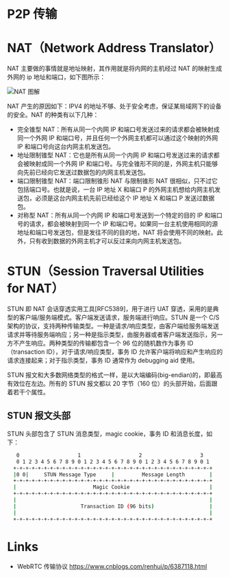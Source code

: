 # P2P 传输

# NAT（Network Address Translator）

NAT 主要做的事情就是地址映射，其作用就是将内网的主机经过 NAT 的映射生成外网的 ip 地址和端口，如下图所示：

![NAT 图解](https://ngte-superbed.oss-cn-beijing.aliyuncs.com/item/D9GAxJ.md.png)

NAT 产生的原因如下：IPV4 的地址不够、处于安全考虑，保证某局域网下的设备的安全。NAT 的种类有以下几种：

- 完全锥型 NAT：所有从同一个内网 IP 和端口号发送过来的请求都会被映射成同一个外网 IP 和端口号，并且任何一个外网主机都可以通过这个映射的外网 IP 和端口号向这台内网主机发送包。
- 地址限制锥型 NAT：它也是所有从同一个内网 IP 和端口号发送过来的请求都会被映射成同一个外网 IP 和端口号。与完全锥形不同的是，外网主机只能够向先前已经向它发送过数据包的内网主机发送包。
- 端口限制锥型 NAT：端口限制锥形 NAT 与限制锥形 NAT 很相似，只不过它包括端口号。也就是说，一台 IP 地址 X 和端口 P 的外网主机想给内网主机发送包，必须是这台内网主机先前已经给这个 IP 地址 X 和端口 P 发送过数据包。
- 对称型 NAT：所有从同一个内网 IP 和端口号发送到一个特定的目的 IP 和端口号的请求，都会被映射到同一个 IP 和端口号。如果同一台主机使用相同的源地址和端口号发送包，但是发往不同的目的地，NAT 将会使用不同的映射。此外，只有收到数据的外网主机才可以反过来向内网主机发送包。

# STUN（Session Traversal Utilities for NAT）

STUN 即 NAT 会话穿透实用工具[RFC5389]，用于进行 UAT 穿透，采用的是典型的客户端/服务端模式。客户端发送请求，服务端进行响应。STUN 是一个 C/S 架构的协议，支持两种传输类型。一种是请求/响应类型，由客户端给服务端发送请求并等待服务端响应；另一种是指示类型，由服务器或者客户端发送指示，另一方不产生响应。两种类型的传输都包含一个 96 位的随机数作为事务 ID（transaction ID），对于请求/响应类型，事务 ID 允许客户端将响应和产生响应的请求连接起来；对于指示类型，事务 ID 通常作为 debugging aid 使用。

STUN 报文和大多数网络类型的格式一样，是以大端编码(big-endian)的，即最高有效位在左边。所有的 STUN 报文都以 20 字节（160 位）的头部开始，后面跟着若干个属性。

## STUN 报文头部

STUN 头部包含了 STUN 消息类型，magic cookie，事务 ID 和消息长度，如下：

```sh
   0                   1                   2                   3
   0 1 2 3 4 5 6 7 8 9 0 1 2 3 4 5 6 7 8 9 0 1 2 3 4 5 6 7 8 9 0 1
  +-+-+-+-+-+-+-+-+-+-+-+-+-+-+-+-+-+-+-+-+-+-+-+-+-+-+-+-+-+-+-+-+
  |0 0|     STUN Message Type     |         Message Length        |
  +-+-+-+-+-+-+-+-+-+-+-+-+-+-+-+-+-+-+-+-+-+-+-+-+-+-+-+-+-+-+-+-+
  |                         Magic Cookie                          |
  +-+-+-+-+-+-+-+-+-+-+-+-+-+-+-+-+-+-+-+-+-+-+-+-+-+-+-+-+-+-+-+-+
  |                                                               |
  |                     Transaction ID (96 bits)                  |
  |                                                               |
  +-+-+-+-+-+-+-+-+-+-+-+-+-+-+-+-+-+-+-+-+-+-+-+-+-+-+-+-+-+-+-+-+
```

# Links

- WebRTC 传输协议 https://www.cnblogs.com/renhui/p/6387118.html

